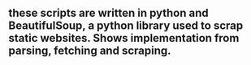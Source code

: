 ## these scripts are written in python and BeautifulSoup, a python library used to scrap static websites. Shows implementation from parsing, fetching and scraping.


